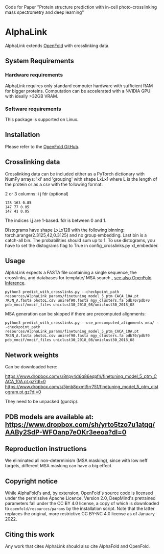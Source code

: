 Code for Paper "Protein structure prediction with in-cell photo-crosslinking mass spectrometry and deep learning"

# AlphaLink

AlphaLink extends [OpenFold](https://github.com/aqlaboratory/openfold) with crosslinking data.


## System Requirements

### Hardware requirements
AlphaLink requires only standard computer hardware with sufficient RAM for bigger proteins. Computation can be accelerated with a NVIDIA GPU with ideally >32GB VRAM.

### Software requirements

This package is supported on Linux.

## Installation

Please refer to the [OpenFold GitHub](https://github.com/aqlaboratory/openfold).

## Crosslinking data

Crosslinking data can be included either as a PyTorch dictionary with NumPy arrays: 'xl' and 'grouping' with shape LxLx1 where L is the length of the protein or as a csv with the following format:

2 or 3 columns: i j fdr (optional)

```
128 163 0.05
147 77 0.05
147 41 0.05
```

The indices i,j are 1-based. fdr is between 0 and 1.

Distograms have shape LxLx128 with the following binning: torch.arange(2.3125,42,0.3125) and no group embedding. Last bin is a catch-all bin. The probabilities should sum up to 1. To use distograms, you have to set the distograms flag to True in config_crosslinks.py xl_embedder.

## Usage

AlphaLink expects a FASTA file containing a single sequence, the crosslinks, and databases for template/ MSA search , [see also OpenFold Inference](https://github.com/aqlaboratory/openfold#inference).

```
python3 predict_with_crosslinks.py --checkpoint_path resources/AlphaLink_params/finetuning_model_5_ptm_CACA_10A.pt 7K3N_A.fasta photoL.csv uniref90.fasta mgy_clusters.fa pdb70/pdb70 pdb_mmcif/mmcif_files uniclust30_2018_08/uniclust30_2018_08
```

MSA generation can be skipped if there are precomputed alignments:

```
python3 predict_with_crosslinks.py --use_precomputed_alignments msa/ --checkpoint_path resources/AlphaLink_params/finetuning_model_5_ptm_CACA_10A.pt  7K3N_A.fasta photoL.csv uniref90.fasta mgy_clusters.fa pdb70/pdb70 pdb_mmcif/mmcif_files uniclust30_2018_08/uniclust30_2018_08
```

## Network weights

Can be downloaded here: 

https://www.dropbox.com/s/8npy4d6q86eqpfn/finetuning_model_5_ptm_CACA_10A.pt.gz?dl=0
https://www.dropbox.com/s/5jmb8pxmt5rr751/finetuning_model_5_ptm_distogram.pt.gz?dl=0

They need to be unpacked (gunzip).

## PDB models are available at: https://www.dropbox.com/sh/yrto5tzo7u1atqg/AABy2SdP-WFOanp7eOKr3eeoa?dl=0

## Reproduction instructions

We eliminated all non-determinism (MSA masking), since with low neff targets, different MSA masking can have a big effect.

## Copyright notice

While AlphaFold's and, by extension, OpenFold's source code is licensed under
the permissive Apache Licence, Version 2.0, DeepMind's pretrained parameters 
fall under the CC BY 4.0 license, a copy of which is downloaded to 
`openfold/resources/params` by the installation script. Note that the latter
replaces the original, more restrictive CC BY-NC 4.0 license as of January 2022.


## Citing this work

Any work that cites AlphaLink should also cite AlphaFold and OpenFold.
